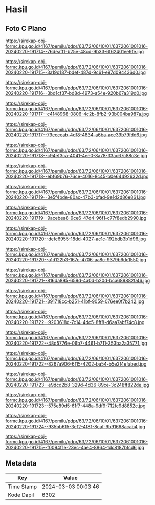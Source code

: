 # Hasil

## Foto C Plano

https://sirekap-obj-formc.kpu.go.id/4167/pemilu/pdpr/63/72/06/10/01/6372061001016-20240220-191714--76deaff1-b25e-48cd-9b33-6f62401ee9fe.jpg

https://sirekap-obj-formc.kpu.go.id/4167/pemilu/pdpr/63/72/06/10/01/6372061001016-20240220-191715--3a19d187-bdef-487d-9c61-e97d094436d0.jpg

https://sirekap-obj-formc.kpu.go.id/4167/pemilu/pdpr/63/72/06/10/01/6372061001016-20240220-191716--3bd1cf37-bd8d-4973-a54e-920b67a319d0.jpg

https://sirekap-obj-formc.kpu.go.id/4167/pemilu/pdpr/63/72/06/10/01/6372061001016-20240220-191717--c4148968-0806-4c2b-8fb2-93b004ba987a.jpg

https://sirekap-obj-formc.kpu.go.id/4167/pemilu/pdpr/63/72/06/10/01/6372061001016-20240220-191717--79ecceab-4df8-4834-a6ba-ace39b79fdd6.jpg

https://sirekap-obj-formc.kpu.go.id/4167/pemilu/pdpr/63/72/06/10/01/6372061001016-20240220-191718--c94ef3ca-4041-4ee0-8a78-33ac67c88c3e.jpg

https://sirekap-obj-formc.kpu.go.id/4167/pemilu/pdpr/63/72/06/10/01/6372061001016-20240220-191718--ebf69b76-76ce-4016-8c45-b0e64492632d.jpg

https://sirekap-obj-formc.kpu.go.id/4167/pemilu/pdpr/63/72/06/10/01/6372061001016-20240220-191719--3e5f4bde-80ac-47b3-bfad-9e1d2d86e861.jpg

https://sirekap-obj-formc.kpu.go.id/4167/pemilu/pdpr/63/72/06/10/01/6372061001016-20240220-191719--9acebea8-9ce6-47d4-96f1-c77f8edb2990.jpg

https://sirekap-obj-formc.kpu.go.id/4167/pemilu/pdpr/63/72/06/10/01/6372061001016-20240220-191720--defc6955-18dd-4027-ac1c-192bdb3b1d96.jpg

https://sirekap-obj-formc.kpu.go.id/4167/pemilu/pdpr/63/72/06/10/01/6372061001016-20240220-191720--a1d122b3-167c-4706-aa8c-9379b6dc1550.jpg

https://sirekap-obj-formc.kpu.go.id/4167/pemilu/pdpr/63/72/06/10/01/6372061001016-20240220-191721--816da895-659d-4a0d-b20d-bca689882046.jpg

https://sirekap-obj-formc.kpu.go.id/4167/pemilu/pdpr/63/72/06/10/01/6372061001016-20240220-191721--391718cc-b251-41bf-9059-076ee0f7b242.jpg

https://sirekap-obj-formc.kpu.go.id/4167/pemilu/pdpr/63/72/06/10/01/6372061001016-20240220-191722--9203618d-7c14-4dc5-8ff8-d6aa7abf74c8.jpg

https://sirekap-obj-formc.kpu.go.id/4167/pemilu/pdpr/63/72/06/10/01/6372061001016-20240220-191722--48d5776e-06b7-4461-b711-353ba2a35771.jpg

https://sirekap-obj-formc.kpu.go.id/4167/pemilu/pdpr/63/72/06/10/01/6372061001016-20240220-191722--8267a906-6f15-4202-ba54-b5e2f4efabed.jpg

https://sirekap-obj-formc.kpu.go.id/4167/pemilu/pdpr/63/72/06/10/01/6372061001016-20240220-191723--e9dcd2b8-329d-4d36-89ce-3c248ff822de.jpg

https://sirekap-obj-formc.kpu.go.id/4167/pemilu/pdpr/63/72/06/10/01/6372061001016-20240220-191723--575e89d5-61f7-448a-9df9-712fc9d8852c.jpg

https://sirekap-obj-formc.kpu.go.id/4167/pemilu/pdpr/63/72/06/10/01/6372061001016-20240220-191724--935bb615-3ef2-4f81-8caf-9b91668acab4.jpg

https://sirekap-obj-formc.kpu.go.id/4167/pemilu/pdpr/63/72/06/10/01/6372061001016-20240220-191715--f0094f1e-23ec-4ae4-8864-1dc8187bfcd6.jpg


## Metadata

| Key        | Value               |
| ---------- | ------------------- |
| Time Stamp | 2024-03-03 00:03:46 |
| Kode Dapil | 6302                |




